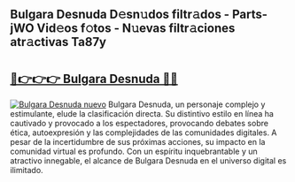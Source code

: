 ## Bulgara Desnuda D𝚎sn𝚞dos filtr𝚊dos - Parts-jWO Vid𝚎os f𝚘tos - N𝚞evas filtr𝚊ciones atr𝚊ctivas Ta87y

# <h2><a href="http://mbavubn.tromn.icu/?c=Bulgara+Desnuda">🔗👉👉👉 Bulgara Desnuda 🔗🔗</a></h2>

[![Bulgara Desnuda nuevo](https://i.imgur.com/pEAQMta.gif)](http://mbavubn.tromn.icu/?c=Bulgara+Desnuda)
Bulgara Desnuda, un personaje complejo y estimulante, elude la clasificación directa. Su distintivo estilo en línea ha cautivado y provocado a los espectadores, provocando debates sobre ética, autoexpresión y las complejidades de las comunidades digitales. A pesar de la incertidumbre de sus próximas acciones, su impacto en la comunidad virtual es profundo. Con un espíritu inquebrantable y un atractivo innegable, el alcance de Bulgara Desnuda en el universo digital es ilimitado.
